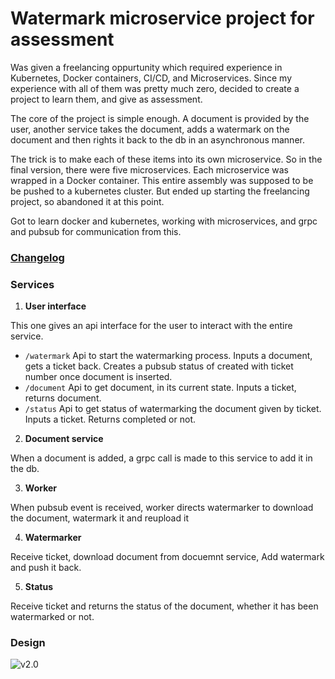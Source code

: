 # Watermark microservice project for assessment

Was given a freelancing oppurtunity which required experience in Kubernetes, Docker containers, CI/CD, and Microservices. Since my experience with all of them was pretty much zero, decided to create a project to learn them, and give as assessment.

The core of the project is simple enough. A document is provided by the user, another service takes the document, adds a watermark on the document and then rights it back to the db in an asynchronous manner.

The trick is to make each of these items into its own microservice. So in the final version, there were five microservices. Each microservice was wrapped in a Docker container. This entire assembly was supposed to be be pushed to a kubernetes cluster. But ended up starting the freelancing project, so abandoned it at this point. 

Got to learn docker and kubernetes, working with microservices, and grpc and pubsub for communication from this.

### [Changelog](https://github.com/moonblade/watermark/blob/master/ChangeLog.md)

### Services



1. **User interface**

  This one gives an api interface for the user to interact with the entire service.

 - `/watermark` Api to start the watermarking process. Inputs a document, gets a ticket back. Creates a pubsub status of created with ticket number once document is inserted. 
 - `/document` Api to get document, in its current state. Inputs a ticket, returns document.
 - `/status` Api to get status of watermarking the document given by ticket. Inputs a ticket. Returns completed or not. 

2. **Document service**

When a document is added, a grpc call is made to this service to add it in the db. 

3. **Worker** 

When pubsub event is received, worker directs watermarker to download the document, watermark it and reupload it  

4. **Watermarker**

Receive ticket, download document from docuemnt service, Add watermark and push it back.

5. **Status**

Receive ticket and returns the status of the document, whether it has been watermarked or not.

### Design

![v2.0](https://github.com/moonblade/watermark/raw/dev/assets/archv2.0.png)
